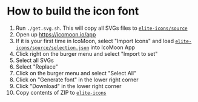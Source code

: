 # How to build the icon font

1. Run `./get.svg.sh`. This will copy all SVGs files to [`elite-icons/source`](elite-icons/source/)
2. Open up https://icomoon.io/app
2. If it is your first time in IcoMoon, select "Import Icons" and load [`elite-icons/source/selection.json`](elite-icons/source/selection.json) into IcoMoon App
3. Click right on the burger menu and select "Import to set"
4. Select all SVGs
5. Select "Replace"
6. Click on the burger menu and select "Select All"
7. Click on "Generate font" in the lower right corner
8. Click "Download" in the lower right corner
9. Copy contents of ZIP to [`elite-icons`](elite-icons/)
